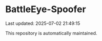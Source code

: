 # BattleEye-Spoofer

Last updated: 2025-07-02 21:49:15

This repository is automatically maintained.
